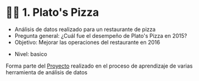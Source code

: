# 🍕🍕  1.  Plato's Pizza

+ Análisis de datos realizado para un restaurante de pizza 
+ Pregunta general: ¿Cuál fue el desempeño de Plato's Pizza en 2015? 
+ Objetivo: Mejorar las operaciones del restaurante en 2016

- Nivel: basico

Forma parte del [Proyecto](https://github.com/EvelynOr/4.Portafolio/tree/main/Pizza%20Challenge) realizado en el proceso de aprendizaje de varias herramienta de análisis de datos
